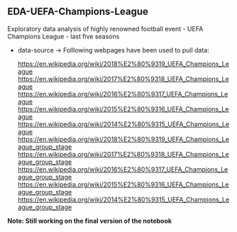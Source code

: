 ## EDA-UEFA-Champions-League

Exploratory data analysis of highly renowned football event - UEFA Champions League - last five seasons

* data-source -> Folllowing webpages have been used to pull data:

  https://en.wikipedia.org/wiki/2018%E2%80%9319_UEFA_Champions_League 
  https://en.wikipedia.org/wiki/2017%E2%80%9318_UEFA_Champions_League
  https://en.wikipedia.org/wiki/2016%E2%80%9317_UEFA_Champions_League
  https://en.wikipedia.org/wiki/2015%E2%80%9316_UEFA_Champions_League
  https://en.wikipedia.org/wiki/2014%E2%80%9315_UEFA_Champions_League
  https://en.wikipedia.org/wiki/2018%E2%80%9319_UEFA_Champions_League_group_stage
  https://en.wikipedia.org/wiki/2017%E2%80%9318_UEFA_Champions_League_group_stage
  https://en.wikipedia.org/wiki/2016%E2%80%9317_UEFA_Champions_League_group_stage
  https://en.wikipedia.org/wiki/2015%E2%80%9316_UEFA_Champions_League_group_stage
  https://en.wikipedia.org/wiki/2014%E2%80%9315_UEFA_Champions_League_group_stage

**Note: Still working on the final version of the notebook**
